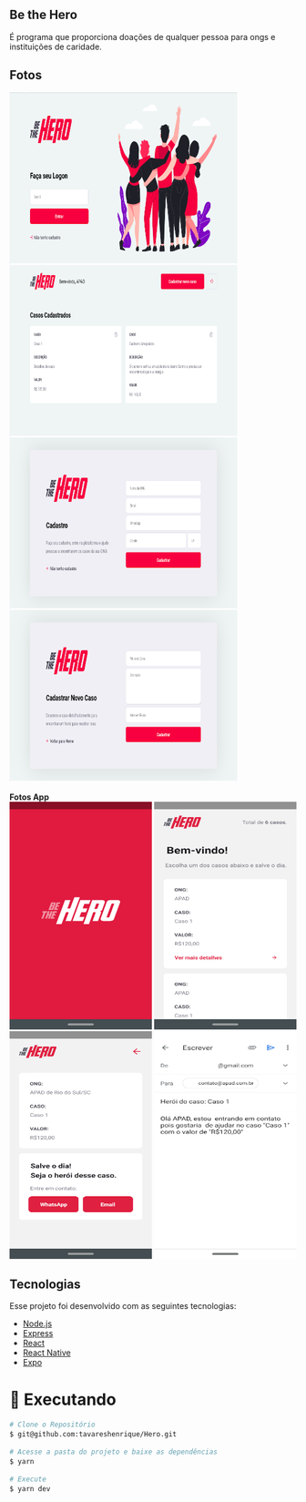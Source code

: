 ## Be the Hero
É programa que proporciona doações de qualquer pessoa para ongs e instituições de caridade.

## Fotos

<div>
  <img src="https://github.com/Fabriciocruzc/Hero/blob/master/imgs/Login.png" width="400" height="300"/>
  <img src="https://github.com/Fabriciocruzc/Hero/blob/master/imgs/Listagem.png" width="400" height="300"/>
  <img src="https://github.com/Fabriciocruzc/Hero/blob/master/imgs/cadastro.png" width="400" height="300" />
  <img src="https://github.com/Fabriciocruzc/Hero/blob/master/imgs/cadCaso.png" width="400" height="300" />
</div>
<br>
<b>Fotos App</b>
<div>
  <img src="https://github.com/Fabriciocruzc/Hero/blob/master/imgs/AppHome.png" width="250" height="400"/>
  <img src="https://github.com/Fabriciocruzc/Hero/blob/master/imgs/AppBemVindo.png" width="250" height="400"/>
  <img src="https://github.com/Fabriciocruzc/Hero/blob/master/imgs/AppContaro.png" width="250" height="400" />
  <img src="https://github.com/Fabriciocruzc/Hero/blob/master/imgs/ContatoEmail.png" width="250" height="400" />
</div>

## Tecnologias
Esse projeto foi desenvolvido com as seguintes tecnologias:

- [Node.js](https://nodejs.org/en/)
- [Express](https://expressjs.com/pt-br/)
- [React](https://reactjs.org)
- [React Native](https://facebook.github.io/react-native/)
- [Expo](https://expo.io/)

# :construction_worker: Executando

```bash
# Clone o Repositório
$ git@github.com:tavareshenrique/Hero.git
```

```bash
# Acesse a pasta do projeto e baixe as dependências
$ yarn
```

```bash
# Execute
$ yarn dev
```
